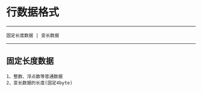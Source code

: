 # 行数据格式
--------------------------------------------------
    固定长度数据 | 变长数据 
-------------------------------------------------
## 固定长度数据
    1、整数、浮点数等普通数据
    2、变长数据的长度(固定4byte)